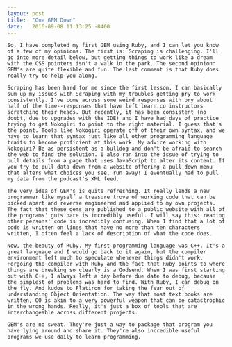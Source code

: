 ```yaml
---
layout: post
title:  "One GEM Down"
date:   2016-09-08 11:13:25 -0400
---
```



	So, I have completed my first GEM using Ruby, and I can let you know of a few of my opinions. The first is: Scraping is challenging. I'll go into more detail below, but getting things to work like a dream with the CSS pointers isn't a walk in the park. The second opinion: GEM's are quite flexible and fun. The last comment is that Ruby does really try to help you along. 

	Scraping has been hard for me since the first lesson. I can basically sum up my issues with Scraping with my troubles getting pry to work consistently. I've come across some weird responses with pry about half of the time--responses that have left learn.co instructors scratching their heads. But recently, it has been consistent (no doubt, due to upgrades with the IDE) and I have had days of practice trying to get Nokogiri to point to the right material. I guess that's the point. Tools like Nokogiri operate off of their own syntax, and we have to learn that syntax just like all other programming language traits to become proficient at this work. My advice working with Nokogiri? Be as persistent as a bulldog and don't be afraid to search the web to find the solution. I also ran into the issue of trying to pull details from a page that uses JavaScript to alter its content. If you try to pull data down from a website offering a pull down menu that alters what choices you see, run away! I eventually had to pull my data from the podcast's XML feed. 

	The very idea of GEM's is quite refreshing. It really lends a new programmer like myself a treasure trove of working code that can be picked apart and reverse engineered and applied to my own projects. The fact that these gems are published to a public website with all of the programs' guts bare is incredibly useful. I will say this: reading other persons' code is incredibly confusing. When I find that a lot of code is written on lines that have no more than ten characters written, I often feel a lack of description of what the code does.

	Now, the beauty of Ruby. My first programming language was C++. It's a great language and I would go back to it again, but the compiler environment left much to speculate whenever things didn't work. Forgoing the compiler with Ruby and the fact that Ruby points to where things are breaking so clearly is a Godsend. When I was first starting out with C++, I always left a day before due date to debug, because the simplest of problems was hard to find. With Ruby, I can debug on the fly. And kudos to Flatiron for taking the fear out of understanding Object Orientation. The way that most text books are written, OO is akin to a very powerful weapon that can be catastrophic in the wrong hands. Really, it's just a box of tools that are interchangeable across different projects.

	GEM's are no sweat. They're just a way to package that program you have lying around and share it. They're also incredible useful programs we use daily to learn programming.


